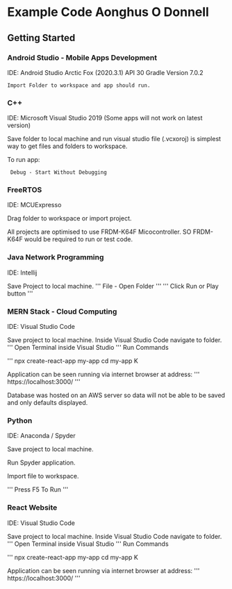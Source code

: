 # Example Code Aonghus O Donnell

## Getting Started

### Android Studio - Mobile Apps Development
IDE: Android Studio Arctic Fox (2020.3.1)
API 30 
Gradle Version 7.0.2
```
Import Folder to workspace and app should run.
```

### C++
IDE: Microsoft Visual Studio 2019  (Some apps will not work on latest version)

Save folder to local machine and run visual studio file (.vcxoroj) is simplest way to get files and folders to workspace.

To run app:
```
 Debug - Start Without Debugging
```

### FreeRTOS
IDE: MCUExpresso

Drag folder to workspace or import project.

All projects are optimised to use FRDM-K64F Micocontroller. SO FRDM-K64F would be required to run or test code. 

### Java Network Programming
IDE: Intellij

Save Project to local machine. 
'''
File - Open Folder
'''
'''
Click Run or Play button
'''


### MERN Stack - Cloud Computing
IDE: Visual Studio Code

Save project to local machine. Inside Visual Studio Code navigate to folder.
'''
Open Terminal inside Visual Studio
'''
Run Commands

'''
npx create-react-app my-app
cd my-app
K


Application can be seen running via internet browser at address:
'''
https://localhost:3000/
'''


Database was hosted on an AWS server so data will not be able to be saved and only defaults displayed.

### Python
IDE: Anaconda / Spyder

Save project to local machine.

Run Spyder application.

Import file to workspace.

'''
Press F5 To Run
'''

### React Website
IDE: Visual Studio Code

Save project to local machine. Inside Visual Studio Code navigate to folder.
'''
Open Terminal inside Visual Studio
'''
Run Commands

'''
npx create-react-app my-app
cd my-app
K


Application can be seen running via internet browser at address:
'''
https://localhost:3000/
'''
